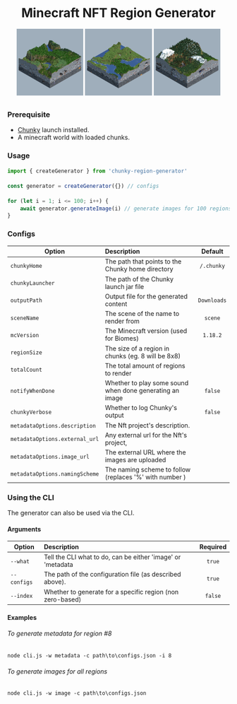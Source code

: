 <div align="center">
    <h1>Minecraft NFT Region Generator</h1>
    <img src="assets/region1.png" alt="Logo" width="30%">
    <img src="assets/region2.png" alt="Logo" width="30%">
    <img src="assets/region3.png" alt="Logo" width="30%">
</div>

##

### Prerequisite

-   [Chunky](https://chunky-dev.github.io/docs/) launch installed.
-   A minecraft world with loaded chunks.

### Usage

```js
import { createGenerator } from 'chunky-region-generator'

const generator = createGenerator({}) // configs

for (let i = 1; i <= 100; i++) {
	await generator.generateImage(i) // generate images for 100 regions
}
```

### Configs

| Option                         | Description                                              |   Default   |
| ------------------------------ | :------------------------------------------------------- | :---------: |
| `chunkyHome`                   | The path that points to the Chunky home directory        | `/.chunky`  |
| `chunkyLauncher`               | The path of the Chunky launch jar file                   |             |
| `outputPath`                   | Output file for the generated content                    | `Downloads` |
| `sceneName`                    | The scene of the name to render from                     |   `scene`   |
| `mcVersion`                    | The Minecraft version (used for Biomes)                  |  `1.18.2`   |
| `regionSize`                   | The size of a region in chunks (eg. 8 will be 8x8)       |             |
| `totalCount`                   | The total amount of regions to render                    |             |
| `notifyWhenDone`               | Whether to play some sound when done generating an image |   `false`   |
| `chunkyVerbose`                | Whether to log Chunky's output                           |   `false`   |
| `metadataOptions.description`  | The Nft project's description.                           |             |
| `metadataOptions.external_url` | Any external url for the Nft's project,                  |             |
| `metadataOptions.image_url`    | The external URL where the images are uploaded           |             |
| `metadataOptions.namingScheme` | The naming scheme to follow (replaces '%' with number )  |             |

### Using the CLI

The generator can also be used via the CLI.

#### Arguments

| Option      | Description                                                 | Required |
| ----------- | :---------------------------------------------------------- | :------: |
| `--what`    | Tell the CLI what to do, can be either 'image' or 'metadata |  `true`  |
| `--configs` | The path of the configuration file (as described above).    |  `true`  |
| `--index`   | Whether to generate for a specific region (non zero-based)  | `false`  |

#### Examples

###### To generate metadata for region #8

```
node cli.js -w metadata -c path\to\configs.json -i 8
```

###### To generate images for all regions

```
node cli.js -w image -c path\to\configs.json
```

